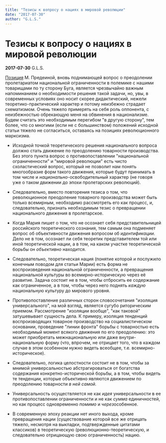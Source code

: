 ```yaml
---
title: "Тезисы к вопросу о нациях в мировой революции"
date: "2017-07-30"
author: "G.L.S."
---
```


# Тезисы к вопросу о нациях в мировой революции

**2017-07-30** G.L.S.

[Позиция](/10114.html) М. Предеиной, вновь поднимающей вопрос о преодолении пролетариатом национальной ограниченности в полемике с нашими товарищами по ту сторону Буга, является чрезвычайно важным напоминанием о необходимости решения такой задачи, но, увы, в современных условиях оно носит скорее дидактический, нежели теоретико-практический характер и потому неизбежно страдает схематизмом. Очень тяжело примерять на себя роль оппонента, с неизбежностью обрекающую меня на обвинения в национализме. Будем считать это необходимым перегибом "в другую сторону", тем более, что со многими (если не с большинством) положений исходной статьи тяжело не согласиться, оставаясь на позициях революционного марксизма.

* Исходной точкой теоретического решения национального вопроса должно стать движение по преодолению товарности производства. Без этого пункта вопрос о противопоставлении "национальной ограниченности" и "мировой революции" есть чисто схоластический вопрос, который не позволит нам понять многообразие форм такого движения, которые будут принимать в том числе и *национально*-освободительный характер (не говоря уже о таком движении до эпохи пролетарских революций).

* Следовательно, вместо повторения тезиса о том, что революционное преодоление товарного производства может быть только всемирным, необходимо рассмотреть его как процесс, и, следовательно, признать необходимым тезис о превращении национального движения в пролетарское.

* Когда Мария пишет о том, что не осознает себя представительницей российского теоретического сознания, тем самым она подменяет вопрос об объективности движения вопросом об *идентификации*. Дело не в том, осознает ли себя теоретик представителем той или иной теоретической нации, а в том, на каком участке теоретической борьбы он *объективно* находится.

* Следовательно, теоретическая нация (понятие которой и послужило конечным поводом для статьи Марии) есть форма не воспроизведения национальной ограниченности, а превращения национальной культуры во всемирно-историческую через её развитие. Задача состоит не в том, чтобы отбросить ее содержание как ограниченное, а в том, чтобы через него поднять *каждую* национальную культуру до мирового уровня.

* Противопоставление различных сторон словосочетания "изоляция универсального", на мой взгляд, является сугубо риторическим приемом. Рассмотрение "изоляции вообще", "как таковой" затушевывает сущность дела. К примеру, изоляция тенденций воспроизводящих товарное производство на социалистическом основании, проведение "линии фронта" борьбы с товарностью есть необходимый момент всякого движения по его преодолению: это может приобретать межнациональную или даже внутри-национальную форму (что, впрочем, не отрицает того, что в каждом случае в этом особенном нужно видеть всеобщее, т.е. всемирно-историческое).

* Следовательно, логика целостности состоит не в том, чтобы за мнимой универсальностью абстрагироваться от богатства содержания конкретно-исторической борьбы, а в том, чтобы видеть те тенденции, которые объективно являются движением по преодолению товарности *в ней самой.*

* Универсальность осуществляется не как *идея* универсальности в ее противопоставлении ограниченности и не как *сумма* единичностей, но как процесс одновременно *помимо* и *через*особенное.

* В современную эпоху реакции нет иного выхода, кроме превращения нации (существование которой все же отрицать тяжело, несмотря на выкладки, подтвержденные цитатами классиков) в теоретическую (революционно-теоретическую, и следовательно отрицающую свою ограниченность) нацию.